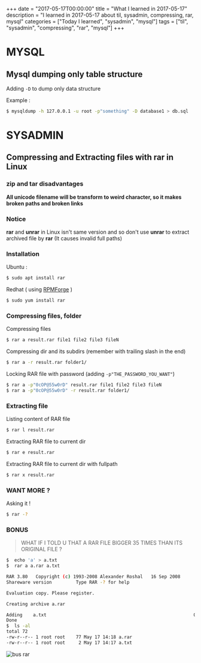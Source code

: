 +++
date = "2017-05-17T00:00:00"
title = "What I learned in 2017-05-17"
description = "I learned in 2017-05-17 about til, sysadmin, compressing, rar, mysql"
categories = ["Today I learned", "sysadmin", "mysql"]
tags = ["til", "sysadmin", "compressing", "rar", "mysql"]
+++


# MYSQL

## Mysql dumping only table structure

Adding `-D` to dump only data structure

Example :

```bash
$ mysqldump -h 127.0.0.1 -u root -p"something" -D database1 > db.sql
```

# SYSADMIN

## Compressing and Extracting files with rar in Linux

### zip and tar disadvantages

**All unicode filename will be transform to weird character, so it makes broken paths and broken links**

### Notice

**rar** and **unrar** in Linux isn't same version and so don't use **unrar** to extract archived file by **rar** (It causes invalid full paths)

### Installation

Ubuntu :

```bash
$ sudo apt install rar
```

Redhat ( using [RPMForge](http://repoforge.org/use/) )

```bash
$ sudo yum install rar
```

### Compressing files, folder

Compressing files

```bash
$ rar a result.rar file1 file2 file3 fileN
```

Compressing dir and its subdirs (remember with trailing slash in the end)

```bash
$ rar a -r result.rar folder1/
```

Locking RAR file with password (adding `-p"THE_PASSWORD_YOU_WANT"`)

```bash
$ rar a -p"0cOP@55w0rD" result.rar file1 file2 file3 fileN
$ rar a -p"0cOP@55w0rD" -r result.rar folder1/
```


### Extracting file

Listing content of RAR file

```bash
$ rar l result.rar
```

Extracting RAR file to current dir

```bash
$ rar e result.rar
```

Extracting RAR file to current dir with fullpath

```bash
$ rar x result.rar
```

### WANT MORE ?

Asking it !

```bash
$ rar -?
```

### BONUS

> WHAT IF I TOLD U THAT A RAR FILE BIGGER 35 TIMES THAN ITS ORIGINAL FILE ?

```bash
$  echo 'a' > a.txt
$  rar a a.rar a.txt

RAR 3.80   Copyright (c) 1993-2008 Alexander Roshal   16 Sep 2008
Shareware version         Type RAR -? for help

Evaluation copy. Please register.

Creating archive a.rar

Adding    a.txt                                                       OK 
Done
$  ls -al
total 72
-rw-r--r-- 1 root root    77 May 17 14:18 a.rar
-rw-r--r-- 1 root root     2 May 17 14:17 a.txt
```

![bus rar](https://cloud.githubusercontent.com/assets/4528223/26142566/44a8d4f0-3b0b-11e7-8f03-271fd1326215.jpg)

